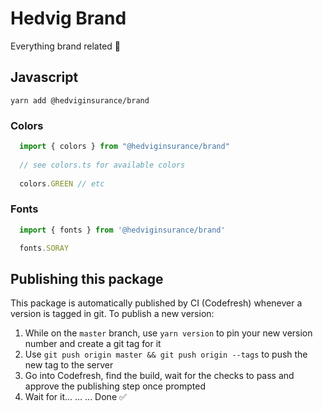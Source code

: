 # Hedvig Brand
Everything brand related 💅

## Javascript
```
yarn add @hedviginsurance/brand
```

### Colors
```javascript
  import { colors } from "@hedviginsurance/brand"
  
  // see colors.ts for available colors
  
  colors.GREEN // etc
```

### Fonts
```javascript
  import { fonts } from '@hedviginsurance/brand'

  fonts.SORAY
````

## Publishing this package

This package is automatically published by CI (Codefresh) whenever a version is tagged in git. To publish a new version:
 1. While on the `master` branch, use `yarn version` to pin your new version number and create a git tag for it
 2. Use `git push origin master && git push origin --tags` to push the new tag to the server
 3. Go into Codefresh, find the build, wait for the checks to pass and approve the publishing step once prompted
 4. Wait for it... ... ... Done ✅
